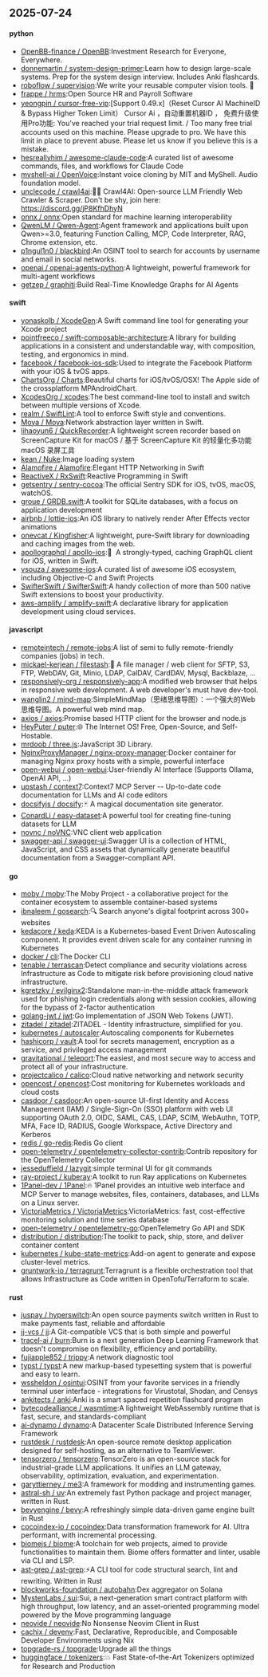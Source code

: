 ## 2025-07-24

#### python
* [OpenBB-finance / OpenBB](https://github.com/OpenBB-finance/OpenBB):Investment Research for Everyone, Everywhere.
* [donnemartin / system-design-primer](https://github.com/donnemartin/system-design-primer):Learn how to design large-scale systems. Prep for the system design interview. Includes Anki flashcards.
* [roboflow / supervision](https://github.com/roboflow/supervision):We write your reusable computer vision tools. 💜
* [frappe / hrms](https://github.com/frappe/hrms):Open Source HR and Payroll Software
* [yeongpin / cursor-free-vip](https://github.com/yeongpin/cursor-free-vip):[Support 0.49.x]（Reset Cursor AI MachineID & Bypass Higher Token Limit） Cursor Ai ，自动重置机器ID ， 免费升级使用Pro功能: You've reached your trial request limit. / Too many free trial accounts used on this machine. Please upgrade to pro. We have this limit in place to prevent abuse. Please let us know if you believe this is a mistake.
* [hesreallyhim / awesome-claude-code](https://github.com/hesreallyhim/awesome-claude-code):A curated list of awesome commands, files, and workflows for Claude Code
* [myshell-ai / OpenVoice](https://github.com/myshell-ai/OpenVoice):Instant voice cloning by MIT and MyShell. Audio foundation model.
* [unclecode / crawl4ai](https://github.com/unclecode/crawl4ai):🚀🤖 Crawl4AI: Open-source LLM Friendly Web Crawler & Scraper. Don't be shy, join here: https://discord.gg/jP8KfhDhyN
* [onnx / onnx](https://github.com/onnx/onnx):Open standard for machine learning interoperability
* [QwenLM / Qwen-Agent](https://github.com/QwenLM/Qwen-Agent):Agent framework and applications built upon Qwen>=3.0, featuring Function Calling, MCP, Code Interpreter, RAG, Chrome extension, etc.
* [p1ngul1n0 / blackbird](https://github.com/p1ngul1n0/blackbird):An OSINT tool to search for accounts by username and email in social networks.
* [openai / openai-agents-python](https://github.com/openai/openai-agents-python):A lightweight, powerful framework for multi-agent workflows
* [getzep / graphiti](https://github.com/getzep/graphiti):Build Real-Time Knowledge Graphs for AI Agents

#### swift
* [yonaskolb / XcodeGen](https://github.com/yonaskolb/XcodeGen):A Swift command line tool for generating your Xcode project
* [pointfreeco / swift-composable-architecture](https://github.com/pointfreeco/swift-composable-architecture):A library for building applications in a consistent and understandable way, with composition, testing, and ergonomics in mind.
* [facebook / facebook-ios-sdk](https://github.com/facebook/facebook-ios-sdk):Used to integrate the Facebook Platform with your iOS & tvOS apps.
* [ChartsOrg / Charts](https://github.com/ChartsOrg/Charts):Beautiful charts for iOS/tvOS/OSX! The Apple side of the crossplatform MPAndroidChart.
* [XcodesOrg / xcodes](https://github.com/XcodesOrg/xcodes):The best command-line tool to install and switch between multiple versions of Xcode.
* [realm / SwiftLint](https://github.com/realm/SwiftLint):A tool to enforce Swift style and conventions.
* [Moya / Moya](https://github.com/Moya/Moya):Network abstraction layer written in Swift.
* [lihaoyun6 / QuickRecorder](https://github.com/lihaoyun6/QuickRecorder):A lightweight screen recorder based on ScreenCapture Kit for macOS / 基于 ScreenCapture Kit 的轻量化多功能 macOS 录屏工具
* [kean / Nuke](https://github.com/kean/Nuke):Image loading system
* [Alamofire / Alamofire](https://github.com/Alamofire/Alamofire):Elegant HTTP Networking in Swift
* [ReactiveX / RxSwift](https://github.com/ReactiveX/RxSwift):Reactive Programming in Swift
* [getsentry / sentry-cocoa](https://github.com/getsentry/sentry-cocoa):The official Sentry SDK for iOS, tvOS, macOS, watchOS.
* [groue / GRDB.swift](https://github.com/groue/GRDB.swift):A toolkit for SQLite databases, with a focus on application development
* [airbnb / lottie-ios](https://github.com/airbnb/lottie-ios):An iOS library to natively render After Effects vector animations
* [onevcat / Kingfisher](https://github.com/onevcat/Kingfisher):A lightweight, pure-Swift library for downloading and caching images from the web.
* [apollographql / apollo-ios](https://github.com/apollographql/apollo-ios):📱  A strongly-typed, caching GraphQL client for iOS, written in Swift.
* [vsouza / awesome-ios](https://github.com/vsouza/awesome-ios):A curated list of awesome iOS ecosystem, including Objective-C and Swift Projects
* [SwifterSwift / SwifterSwift](https://github.com/SwifterSwift/SwifterSwift):A handy collection of more than 500 native Swift extensions to boost your productivity.
* [aws-amplify / amplify-swift](https://github.com/aws-amplify/amplify-swift):A declarative library for application development using cloud services.

#### javascript
* [remoteintech / remote-jobs](https://github.com/remoteintech/remote-jobs):A list of semi to fully remote-friendly companies (jobs) in tech.
* [mickael-kerjean / filestash](https://github.com/mickael-kerjean/filestash):📁 A file manager / web client for SFTP, S3, FTP, WebDAV, Git, Minio, LDAP, CalDAV, CardDAV, Mysql, Backblaze, ...
* [responsively-org / responsively-app](https://github.com/responsively-org/responsively-app):A modified web browser that helps in responsive web development. A web developer's must have dev-tool.
* [wanglin2 / mind-map](https://github.com/wanglin2/mind-map):SimpleMindMap（思绪思维导图）：一个强大的Web思维导图。A powerful web mind map.
* [axios / axios](https://github.com/axios/axios):Promise based HTTP client for the browser and node.js
* [HeyPuter / puter](https://github.com/HeyPuter/puter):🌐 The Internet OS! Free, Open-Source, and Self-Hostable.
* [mrdoob / three.js](https://github.com/mrdoob/three.js):JavaScript 3D Library.
* [NginxProxyManager / nginx-proxy-manager](https://github.com/NginxProxyManager/nginx-proxy-manager):Docker container for managing Nginx proxy hosts with a simple, powerful interface
* [open-webui / open-webui](https://github.com/open-webui/open-webui):User-friendly AI Interface (Supports Ollama, OpenAI API, ...)
* [upstash / context7](https://github.com/upstash/context7):Context7 MCP Server -- Up-to-date code documentation for LLMs and AI code editors
* [docsifyjs / docsify](https://github.com/docsifyjs/docsify):🃏 A magical documentation site generator.
* [ConardLi / easy-dataset](https://github.com/ConardLi/easy-dataset):A powerful tool for creating fine-tuning datasets for LLM
* [novnc / noVNC](https://github.com/novnc/noVNC):VNC client web application
* [swagger-api / swagger-ui](https://github.com/swagger-api/swagger-ui):Swagger UI is a collection of HTML, JavaScript, and CSS assets that dynamically generate beautiful documentation from a Swagger-compliant API.

#### go
* [moby / moby](https://github.com/moby/moby):The Moby Project - a collaborative project for the container ecosystem to assemble container-based systems
* [ibnaleem / gosearch](https://github.com/ibnaleem/gosearch):🔍 Search anyone's digital footprint across 300+ websites
* [kedacore / keda](https://github.com/kedacore/keda):KEDA is a Kubernetes-based Event Driven Autoscaling component. It provides event driven scale for any container running in Kubernetes
* [docker / cli](https://github.com/docker/cli):The Docker CLI
* [tenable / terrascan](https://github.com/tenable/terrascan):Detect compliance and security violations across Infrastructure as Code to mitigate risk before provisioning cloud native infrastructure.
* [kgretzky / evilginx2](https://github.com/kgretzky/evilginx2):Standalone man-in-the-middle attack framework used for phishing login credentials along with session cookies, allowing for the bypass of 2-factor authentication
* [golang-jwt / jwt](https://github.com/golang-jwt/jwt):Go implementation of JSON Web Tokens (JWT).
* [zitadel / zitadel](https://github.com/zitadel/zitadel):ZITADEL - Identity infrastructure, simplified for you.
* [kubernetes / autoscaler](https://github.com/kubernetes/autoscaler):Autoscaling components for Kubernetes
* [hashicorp / vault](https://github.com/hashicorp/vault):A tool for secrets management, encryption as a service, and privileged access management
* [gravitational / teleport](https://github.com/gravitational/teleport):The easiest, and most secure way to access and protect all of your infrastructure.
* [projectcalico / calico](https://github.com/projectcalico/calico):Cloud native networking and network security
* [opencost / opencost](https://github.com/opencost/opencost):Cost monitoring for Kubernetes workloads and cloud costs
* [casdoor / casdoor](https://github.com/casdoor/casdoor):An open-source UI-first Identity and Access Management (IAM) / Single-Sign-On (SSO) platform with web UI supporting OAuth 2.0, OIDC, SAML, CAS, LDAP, SCIM, WebAuthn, TOTP, MFA, Face ID, RADIUS, Google Workspace, Active Directory and Kerberos
* [redis / go-redis](https://github.com/redis/go-redis):Redis Go client
* [open-telemetry / opentelemetry-collector-contrib](https://github.com/open-telemetry/opentelemetry-collector-contrib):Contrib repository for the OpenTelemetry Collector
* [jesseduffield / lazygit](https://github.com/jesseduffield/lazygit):simple terminal UI for git commands
* [ray-project / kuberay](https://github.com/ray-project/kuberay):A toolkit to run Ray applications on Kubernetes
* [1Panel-dev / 1Panel](https://github.com/1Panel-dev/1Panel):🔥 1Panel provides an intuitive web interface and MCP Server to manage websites, files, containers, databases, and LLMs on a Linux server.
* [VictoriaMetrics / VictoriaMetrics](https://github.com/VictoriaMetrics/VictoriaMetrics):VictoriaMetrics: fast, cost-effective monitoring solution and time series database
* [open-telemetry / opentelemetry-go](https://github.com/open-telemetry/opentelemetry-go):OpenTelemetry Go API and SDK
* [distribution / distribution](https://github.com/distribution/distribution):The toolkit to pack, ship, store, and deliver container content
* [kubernetes / kube-state-metrics](https://github.com/kubernetes/kube-state-metrics):Add-on agent to generate and expose cluster-level metrics.
* [gruntwork-io / terragrunt](https://github.com/gruntwork-io/terragrunt):Terragrunt is a flexible orchestration tool that allows Infrastructure as Code written in OpenTofu/Terraform to scale.

#### rust
* [juspay / hyperswitch](https://github.com/juspay/hyperswitch):An open source payments switch written in Rust to make payments fast, reliable and affordable
* [jj-vcs / jj](https://github.com/jj-vcs/jj):A Git-compatible VCS that is both simple and powerful
* [tracel-ai / burn](https://github.com/tracel-ai/burn):Burn is a next generation Deep Learning Framework that doesn't compromise on flexibility, efficiency and portability.
* [fujiapple852 / trippy](https://github.com/fujiapple852/trippy):A network diagnostic tool
* [typst / typst](https://github.com/typst/typst):A new markup-based typesetting system that is powerful and easy to learn.
* [wssheldon / osintui](https://github.com/wssheldon/osintui):OSINT from your favorite services in a friendly terminal user interface - integrations for Virustotal, Shodan, and Censys
* [ankitects / anki](https://github.com/ankitects/anki):Anki is a smart spaced repetition flashcard program
* [bytecodealliance / wasmtime](https://github.com/bytecodealliance/wasmtime):A lightweight WebAssembly runtime that is fast, secure, and standards-compliant
* [ai-dynamo / dynamo](https://github.com/ai-dynamo/dynamo):A Datacenter Scale Distributed Inference Serving Framework
* [rustdesk / rustdesk](https://github.com/rustdesk/rustdesk):An open-source remote desktop application designed for self-hosting, as an alternative to TeamViewer.
* [tensorzero / tensorzero](https://github.com/tensorzero/tensorzero):TensorZero is an open-source stack for industrial-grade LLM applications. It unifies an LLM gateway, observability, optimization, evaluation, and experimentation.
* [garyttierney / me3](https://github.com/garyttierney/me3):A framework for modding and instrumenting games.
* [astral-sh / uv](https://github.com/astral-sh/uv):An extremely fast Python package and project manager, written in Rust.
* [bevyengine / bevy](https://github.com/bevyengine/bevy):A refreshingly simple data-driven game engine built in Rust
* [cocoindex-io / cocoindex](https://github.com/cocoindex-io/cocoindex):Data transformation framework for AI. Ultra performant, with incremental processing.
* [biomejs / biome](https://github.com/biomejs/biome):A toolchain for web projects, aimed to provide functionalities to maintain them. Biome offers formatter and linter, usable via CLI and LSP.
* [ast-grep / ast-grep](https://github.com/ast-grep/ast-grep):⚡A CLI tool for code structural search, lint and rewriting. Written in Rust
* [blockworks-foundation / autobahn](https://github.com/blockworks-foundation/autobahn):Dex aggregator on Solana
* [MystenLabs / sui](https://github.com/MystenLabs/sui):Sui, a next-generation smart contract platform with high throughput, low latency, and an asset-oriented programming model powered by the Move programming language
* [neovide / neovide](https://github.com/neovide/neovide):No Nonsense Neovim Client in Rust
* [cachix / devenv](https://github.com/cachix/devenv):Fast, Declarative, Reproducible, and Composable Developer Environments using Nix
* [topgrade-rs / topgrade](https://github.com/topgrade-rs/topgrade):Upgrade all the things
* [huggingface / tokenizers](https://github.com/huggingface/tokenizers):💥 Fast State-of-the-Art Tokenizers optimized for Research and Production
